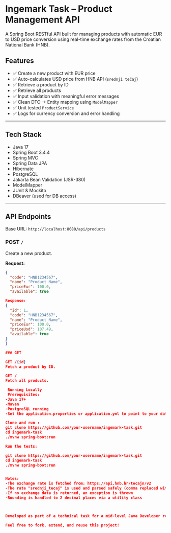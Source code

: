 # Ingemark Task – Product Management API

A Spring Boot RESTful API built for managing products with automatic EUR to USD price conversion using real-time exchange rates from the Croatian National Bank (HNB).

## Features

- ✅ Create a new product with EUR price
- ✅ Auto-calculates USD price from HNB API (`srednji tečaj`)
- ✅ Retrieve a product by ID
- ✅ Retrieve all products
- ✅ Input validation with meaningful error messages
- ✅ Clean DTO → Entity mapping using `ModelMapper`
- ✅ Unit tested `ProductService`
- ✅ Logs for currency conversion and error handling

---

## Tech Stack

- Java 17
- Spring Boot 3.4.4
- Spring MVC
- Spring Data JPA
- Hibernate
- PostgreSQL
- Jakarta Bean Validation (JSR-380)
- ModelMapper
- JUnit & Mockito
- DBeaver (used for DB access)

---

## API Endpoints

Base URL: `http://localhost:8080/api/products`

### POST `/`
Create a new product.

**Request:**
```json
{
  "code": "HNB1234567",
  "name": "Product Name",
  "priceEur": 100.0,
  "available": true

Response:
{
  "id": 1,
  "code": "HNB1234567",
  "name": "Product Name",
  "priceEur": 100.0,
  "priceUsd": 107.49,
  "available": true
}
}

### GET

GET /{id}
Fetch a product by ID.

GET /
Fetch all products.

 Running Locally
 Prerequisites:
-Java 17+
-Maven
-PostgreSQL running
-Set the application.properties or application.yml to point to your database

Clone and run :
git clone https://github.com/your-username/ingemark-task.git
cd ingemark-task
./mvnw spring-boot:run

Run the tests:

git clone https://github.com/your-username/ingemark-task.git
cd ingemark-task
./mvnw spring-boot:run


Notes:
-The exchange rate is fetched from: https://api.hnb.hr/tecajn/v2
-The rate "srednji_tecaj" is used and parsed safely (comma replaced with dot)
-If no exchange data is returned, an exception is thrown
-Rounding is handled to 2 decimal places via a utility class



Developed as part of a technical task for a mid-level Java Developer role at Ingemark.

Feel free to fork, extend, and reuse this project!





